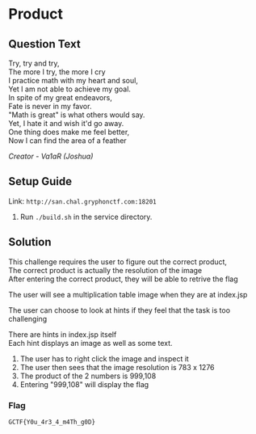 # Product

## Question Text

Try, try and try,  
The more I try, the more I cry  
I practice math with my heart and soul,  
Yet I am not able to achieve my goal.    
In spite of my great endeavors,  
Fate is never in my favor.  
"Math is great" is what others would say.  
Yet, I hate it and wish it'd go away.  
One thing does make me feel better,  
Now I can find the area of a feather


*Creator - Va1aR (Joshua)*


## Setup Guide

Link:	`http://san.chal.gryphonctf.com:18201`

1. Run `./build.sh` in the service directory.


## Solution
	
This challenge requires the user to figure out the correct product,  
The correct product is actually the resolution of the image  
After entering the correct product, they will be able to retrive the flag

The user will see a multiplication table image when they are at index.jsp

The user can choose to look at hints if they feel that the task is too challenging

There are hints in index.jsp itself  
Each hint displays an image as well as some text.

1. The user has to right click the image and inspect it
2. The user then sees that the image resolution is 783 x 1276
3. The product of the 2 numbers is 999,108
4. Entering "999,108" will display the flag
	
### Flag
`GCTF{Y0u_4r3_4_m4Th_g0D} `


